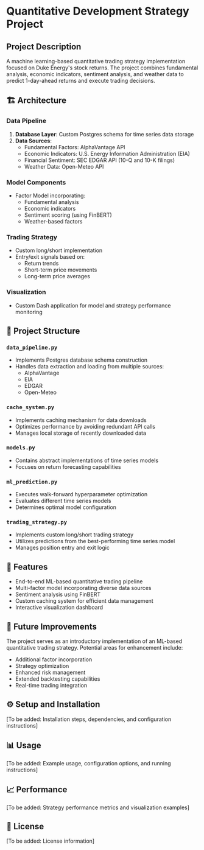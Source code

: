 # Quantitative Development Strategy Project

## Project Description
A machine learning-based quantitative trading strategy implementation focused on Duke Energy's stock returns. The project combines fundamental analysis, economic indicators, sentiment analysis, and weather data to predict 1-day-ahead returns and execute trading decisions.

## 🏗️ Architecture

### Data Pipeline
1. **Database Layer**: Custom Postgres schema for time series data storage
2. **Data Sources**:
   - Fundamental Factors: AlphaVantage API
   - Economic Indicators: U.S. Energy Information Administration (EIA)
   - Financial Sentiment: SEC EDGAR API (10-Q and 10-K filings)
   - Weather Data: Open-Meteo API

### Model Components
- Factor Model incorporating:
  - Fundamental analysis
  - Economic indicators
  - Sentiment scoring (using FinBERT)
  - Weather-based factors

### Trading Strategy
- Custom long/short implementation
- Entry/exit signals based on:
  - Return trends
  - Short-term price movements
  - Long-term price averages

### Visualization
- Custom Dash application for model and strategy performance monitoring

## 📁 Project Structure

### `data_pipeline.py`
- Implements Postgres database schema construction
- Handles data extraction and loading from multiple sources:
  - AlphaVantage
  - EIA
  - EDGAR
  - Open-Meteo

### `cache_system.py`
- Implements caching mechanism for data downloads
- Optimizes performance by avoiding redundant API calls
- Manages local storage of recently downloaded data

### `models.py`
- Contains abstract implementations of time series models
- Focuses on return forecasting capabilities

### `ml_prediction.py`
- Executes walk-forward hyperparameter optimization
- Evaluates different time series models
- Determines optimal model configuration

### `trading_strategy.py`
- Implements custom long/short trading strategy
- Utilizes predictions from the best-performing time series model
- Manages position entry and exit logic

## 🚀 Features
- End-to-end ML-based quantitative trading pipeline
- Multi-factor model incorporating diverse data sources
- Sentiment analysis using FinBERT
- Custom caching system for efficient data management
- Interactive visualization dashboard

## 🔄 Future Improvements
The project serves as an introductory implementation of an ML-based quantitative trading strategy. Potential areas for enhancement include:
- Additional factor incorporation
- Strategy optimization
- Enhanced risk management
- Extended backtesting capabilities
- Real-time trading integration

## ⚙️ Setup and Installation
[To be added: Installation steps, dependencies, and configuration instructions]

## 📊 Usage
[To be added: Example usage, configuration options, and running instructions]

## 📈 Performance
[To be added: Strategy performance metrics and visualization examples]

## 📝 License
[To be added: License information]